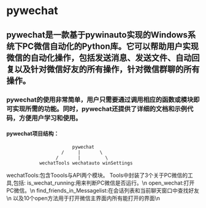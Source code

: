 # pywechat
## pywechat是一款基于pywinauto实现的Windows系统下PC微信自动化的Python库。它可以帮助用户实现微信的自动化操作，包括发送消息、发送文件、自动回复以及针对微信好友的所有操作，针对微信群聊的所有操作。
### pywechat的使用非常简单，用户只需要通过调用相应的函数或模块即可实现所需的功能。同时，pywechat还提供了详细的文档和示例代码，方便用户学习和使用。

#### pywechat项目结构：
                            pywechat 
                        /     |       \
                      /	      |         \
                wechatTools wechatauto winSettings   

wechatTools:包含Toools与API两个模块。 Tools中封装了3个关于PC微信的工具,包括:
                                                                  is_wechat_running:用来判断PC微信是否运行。\n
                                                                  open_wechat:打开PC微信。\n
                                                                  find_friends_in_Messagelist:在会话列表和当前聊天窗口中查找好友\n
                                                                  以及10个open方法用于打开微信主界面内所有能打开的界面\n

